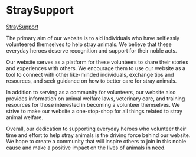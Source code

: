 # StraySupport

<a href="https://ftadii.github.io/StraySupport/">StraySupport<a>

The primary aim of our website is to aid individuals who have selflessly volunteered themselves to
help stray animals. We believe that these everyday heroes deserve recognition and support for their
noble acts.

Our website serves as a platform for these volunteers to share their stories and experiences with
others. We encourage them to use our website as a tool to connect with other like-minded
individuals, exchange tips and resources, and seek guidance on how to better care for stray animals.

In addition to serving as a community for volunteers, our website also provides information on
animal welfare laws, veterinary care, and training resources for those interested in becoming a
volunteer themselves. We strive to make our website a one-stop-shop for all things related to stray
animal welfare.

Overall, our dedication to supporting everyday heroes who volunteer their time and effort to help
stray animals is the driving force behind our website. We hope to create a community that will
inspire others to join in this noble cause and make a positive impact on the lives of animals in
need.
